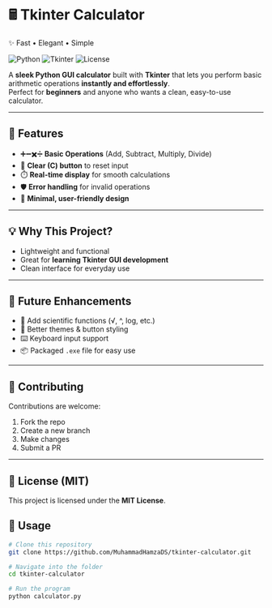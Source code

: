 # 🖩 Tkinter Calculator  
✨ Fast • Elegant • Simple  

![Python](https://img.shields.io/badge/Python-3.x-blue?logo=python)
![Tkinter](https://img.shields.io/badge/GUI-Tkinter-green)
![License](https://img.shields.io/badge/License-MIT-yellow)

A **sleek Python GUI calculator** built with **Tkinter** that lets you perform basic arithmetic operations **instantly and effortlessly**.  
Perfect for **beginners** and anyone who wants a clean, easy-to-use calculator.  

---

## 🚀 Features  
- ➕➖✖️➗ **Basic Operations** (Add, Subtract, Multiply, Divide)  
- 🧹 **Clear (C) button** to reset input  
- ⏱️ **Real-time display** for smooth calculations  
- 🛡️ **Error handling** for invalid operations  
- 🎨 **Minimal, user-friendly design**  
---
## 💡 Why This Project?  
- Lightweight and functional  
- Great for **learning Tkinter GUI development**  
- Clean interface for everyday use   
---
## 🌟 Future Enhancements
- 🧮 Add scientific functions (√, ^, log, etc.)
- 🎨 Better themes & button styling
- ⌨️ Keyboard input support
- 📦 Packaged `.exe` file for easy use
---
## 🤝 Contributing
Contributions are welcome:
1. Fork the repo
2. Create a new branch
3. Make changes
4. Submit a PR
---
## 📜 License (MIT)
This project is licensed under the **MIT License**.


## 📌 Usage  
```bash
# Clone this repository
git clone https://github.com/MuhammadHamzaDS/tkinter-calculator.git

# Navigate into the folder
cd tkinter-calculator

# Run the program
python calculator.py


